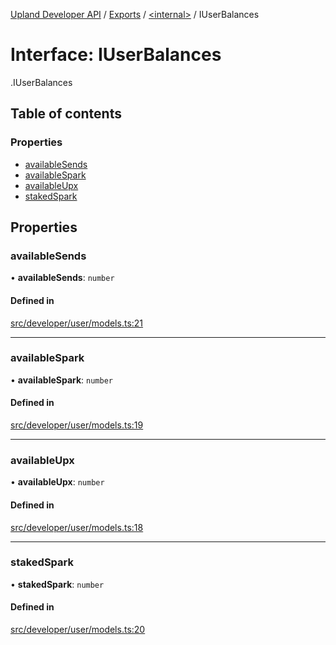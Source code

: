 [Upland Developer API](../README.md) / [Exports](../modules.md) / [<internal\>](../modules/internal_.md) / IUserBalances

# Interface: IUserBalances

[<internal>](../modules/internal_.md).IUserBalances

## Table of contents

### Properties

- [availableSends](internal_.IUserBalances.md#availablesends)
- [availableSpark](internal_.IUserBalances.md#availablespark)
- [availableUpx](internal_.IUserBalances.md#availableupx)
- [stakedSpark](internal_.IUserBalances.md#stakedspark)

## Properties

### availableSends

• **availableSends**: `number`

#### Defined in

[src/developer/user/models.ts:21](https://github.com/IIKris/upland-api-wrapper/blob/30ebe98/src/developer/user/models.ts#L21)

___

### availableSpark

• **availableSpark**: `number`

#### Defined in

[src/developer/user/models.ts:19](https://github.com/IIKris/upland-api-wrapper/blob/30ebe98/src/developer/user/models.ts#L19)

___

### availableUpx

• **availableUpx**: `number`

#### Defined in

[src/developer/user/models.ts:18](https://github.com/IIKris/upland-api-wrapper/blob/30ebe98/src/developer/user/models.ts#L18)

___

### stakedSpark

• **stakedSpark**: `number`

#### Defined in

[src/developer/user/models.ts:20](https://github.com/IIKris/upland-api-wrapper/blob/30ebe98/src/developer/user/models.ts#L20)
